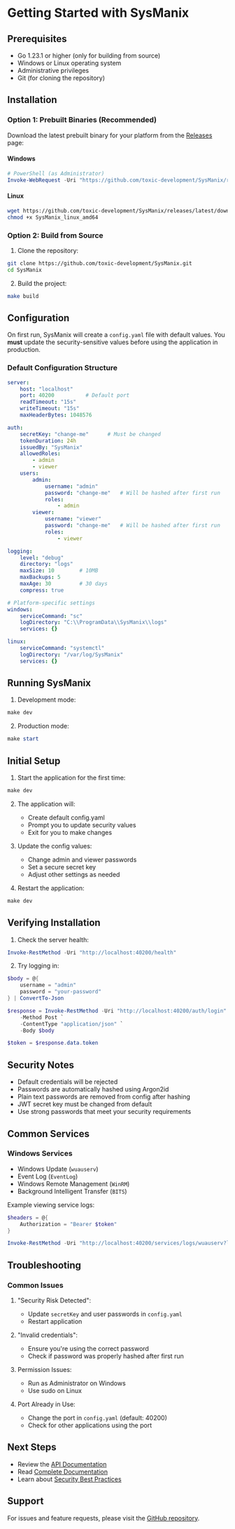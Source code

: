 # Getting Started with SysManix

## Prerequisites

- Go 1.23.1 or higher (only for building from source)
- Windows or Linux operating system
- Administrative privileges
- Git (for cloning the repository)

## Installation

### Option 1: Prebuilt Binaries (Recommended)

Download the latest prebuilt binary for your platform from the [Releases](https://github.com/toxic-development/SysManix/releases) page:

#### Windows
```powershell
# PowerShell (as Administrator)
Invoke-WebRequest -Uri "https://github.com/toxic-development/SysManix/releases/latest/download/SysManix_windows_amd64.exe" -OutFile "SysManix.exe"
```

#### Linux
```bash
wget https://github.com/toxic-development/SysManix/releases/latest/download/SysManix_linux_amd64
chmod +x SysManix_linux_amd64
```

### Option 2: Build from Source

1. Clone the repository:
```bash
git clone https://github.com/toxic-development/SysManix.git
cd SysManix
```

2. Build the project:
```bash
make build
```

## Configuration

On first run, SysManix will create a `config.yaml` file with default values. You **must** update the security-sensitive values before using the application in production.

### Default Configuration Structure

```yaml
server:
    host: "localhost"
    port: 40200          # Default port
    readTimeout: "15s"
    writeTimeout: "15s"
    maxHeaderBytes: 1048576

auth:
    secretKey: "change-me"      # Must be changed
    tokenDuration: 24h
    issuedBy: "SysManix"
    allowedRoles:
        - admin
        - viewer
    users:
        admin:
            username: "admin"
            password: "change-me"   # Will be hashed after first run
            roles:
                - admin
        viewer:
            username: "viewer"
            password: "change-me"   # Will be hashed after first run
            roles:
                - viewer

logging:
    level: "debug"
    directory: "logs"
    maxSize: 10        # 10MB
    maxBackups: 5
    maxAge: 30         # 30 days
    compress: true

# Platform-specific settings
windows:
    serviceCommand: "sc"
    logDirectory: "C:\\ProgramData\\SysManix\\logs"
    services: {}

linux:
    serviceCommand: "systemctl"
    logDirectory: "/var/log/SysManix"
    services: {}
```

## Running SysManix

1. Development mode:
```powershell
make dev
```

2. Production mode:
```powershell
make start
```

## Initial Setup

1. Start the application for the first time:
```powershell
make dev
```

2. The application will:
   - Create default config.yaml
   - Prompt you to update security values
   - Exit for you to make changes

3. Update the config values:
   - Change admin and viewer passwords
   - Set a secure secret key
   - Adjust other settings as needed

4. Restart the application:
```powershell
make dev
```

## Verifying Installation

1. Check the server health:
```powershell
Invoke-RestMethod -Uri "http://localhost:40200/health"
```

2. Try logging in:
```powershell
$body = @{
    username = "admin"
    password = "your-password"
} | ConvertTo-Json

$response = Invoke-RestMethod -Uri "http://localhost:40200/auth/login" `
    -Method Post `
    -ContentType "application/json" `
    -Body $body

$token = $response.data.token
```

## Security Notes

- Default credentials will be rejected
- Passwords are automatically hashed using Argon2id
- Plain text passwords are removed from config after hashing
- JWT secret key must be changed from default
- Use strong passwords that meet your security requirements

## Common Services

### Windows Services
- Windows Update (`wuauserv`)
- Event Log (`EventLog`)
- Windows Remote Management (`WinRM`)
- Background Intelligent Transfer (`BITS`)

Example viewing service logs:
```powershell
$headers = @{
    Authorization = "Bearer $token"
}

Invoke-RestMethod -Uri "http://localhost:40200/services/logs/wuauserv?lines=50" -Headers $headers
```

## Troubleshooting

### Common Issues

1. "Security Risk Detected":
   - Update `secretKey` and user passwords in `config.yaml`
   - Restart application

2. "Invalid credentials":
   - Ensure you're using the correct password
   - Check if password was properly hashed after first run

3. Permission Issues:
   - Run as Administrator on Windows
   - Use sudo on Linux

4. Port Already in Use:
   - Change the port in `config.yaml` (default: 40200)
   - Check for other applications using the port

## Next Steps

- Review the [API Documentation](API_REFERENCE.md)
- Read [Complete Documentation](DOCUMENTATION.md)
- Learn about [Security Best Practices](../SECURITY.md)

## Support

For issues and feature requests, please visit the [GitHub repository](https://github.com/toxic-development/SysManix).